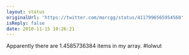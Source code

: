 ```yaml
---
layout: status
originalUrl: 'https://twitter.com/marcgg/status/4117996565954560'
isReply: false
date: 2010-11-15 10:26:21
---
```


Apparently there are 1.4585736384 items in my array. #lolwut
